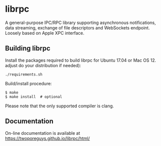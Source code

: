 # librpc

A general-purpose IPC/RPC library supporting asynchronous notifications,
data streaming, exchange of file descriptors and WebSockets endpoint.
Loosely based on Apple XPC interface.

## Building librpc

Install the packages required to build librpc for Ubuntu 17.04 or Mac OS 12.
adjust do your distribution if needed):

```
./requirements.sh
```

Build/install procedure:

```
$ make
$ make install  # optional
```

Please note that the only supported compiler is clang.

## Documentation

On-line documentation is available at https://twoporeguys.github.io/librpc/html/
